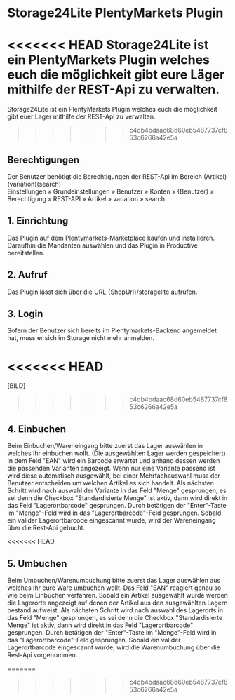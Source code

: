 # Storage24Lite PlentyMarkets Plugin

<<<<<<< HEAD
Storage24Lite ist ein PlentyMarkets Plugin welches euch die möglichkeit gibt eure Läger mithilfe der REST-Api zu verwalten.
=======
Storage24Lite ist ein PlentyMarkets Plugin welches euch die möglichkeit gibt euer Lager mithilfe der REST-Api zu verwalten.
>>>>>>> c4db4bdaac68d60eb5487737cf853c6266a42e5a

## Berechtigungen

<div class='alert alert-warning' role='alert'>
    Der Benutzer benötigt die Berechtigungen der REST-Api im Bereich (Artikel)(variation)(search)
</div>
Einstellungen » Grundeinstellungen » Benutzer » Konten » {Benutzer} » Berechtigung » REST-API » Artikel » variation » search

## 1. Einrichtung

Das Plugin auf dem Plentymarkets-Marketplace kaufen und installieren. Daraufhin die Mandanten auswählen und das Plugin in Productive bereitstellen.

## 2. Aufruf

Das Plugin lässt sich über die URL {ShopUrl}/storagelite aufrufen.

## 3. Login

Sofern der Benutzer sich bereits im Plentymarkets-Backend angemeldet hat, muss er sich im Storage nicht mehr anmelden.

<<<<<<< HEAD
=======
[BILD]

>>>>>>> c4db4bdaac68d60eb5487737cf853c6266a42e5a
## 4. Einbuchen

Beim Einbuchen/Wareneingang bitte zuerst das Lager auswählen in welches Ihr einbuchen wollt. (Die ausgewählten Lager werden gespeichert)
In dem Feld "EAN" wird ein Barcode erwartet und anhand dessen werden die passenden Varianten angezeigt.
Wenn nur eine Variante passend ist wird diese automatisch ausgewählt, bei einer Mehrfachauswahl muss der Benutzer entscheiden um welchen Artikel es sich handelt.
Als nächsten Schritt wird nach auswahl der Variante in das Feld "Menge" gesprungen, es sei denn die Checkbox "Standardisierte Menge" ist aktiv, dann wird direkt in das Feld "Lagerortbarcode" gesprungen. Durch betätigen der "Enter"-Taste im "Menge"-Feld wird in das "Lagerortbarcode"-Feld gesprungen.
Sobald ein valider Lagerortbarcode eingescannt wurde, wird der Wareneingang über die Rest-Api gebucht.

<<<<<<< HEAD
## 5. Umbuchen

Beim Umbuchen/Warenumbuchung bitte zuerst das Lager auswählen aus welches Ihr eure Ware umbuchen wollt.
Das Feld "EAN" reagiert genau so wie beim Einbuchen verfahren. Sobald ein Artikel ausgewählt wurde werden die Lagerorte angezeigt auf denen der Artikel aus den ausgewählten Lagern bestand aufweist. Als nächsten Schritt wird nach auswahl des Lagerorts in das Feld "Menge" gesprungen, es sei denn die Checkbox "Standardisierte Menge" ist aktiv, dann wird direkt in das Feld "Lagerortbarcode" gesprungen. Durch betätigen der "Enter"-Taste im "Menge"-Feld wird in das "Lagerortbarcode"-Feld gesprungen.
Sobald ein valider Lagerortbarcode eingescannt wurde, wird die Warenumbuchung über die Rest-Api vorgenommen.

=======
>>>>>>> c4db4bdaac68d60eb5487737cf853c6266a42e5a
